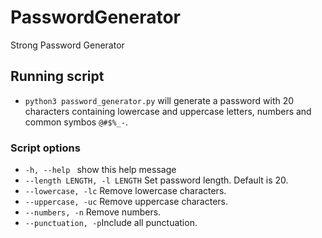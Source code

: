 # PasswordGenerator
Strong Password Generator

## Running script
* `python3 password_generator.py` will generate a password with 20 characters containing lowercase and uppercase letters, numbers and common symbos `@#$%_-`.

### Script options
* `-h, --help ` show this help message
* `--length LENGTH, -l LENGTH` Set password length. Default is 20.
* `--lowercase, -lc` Remove lowercase characters.
* `--uppercase, -uc` Remove uppercase characters.
* `--numbers, -n` Remove numbers. 
* `--punctuation, -p`Include all punctuation.
